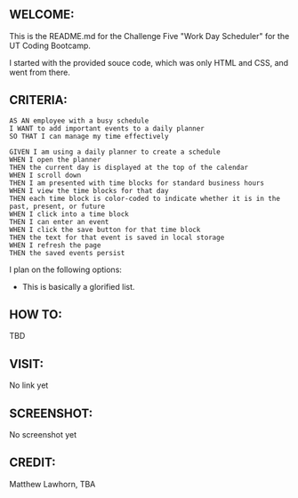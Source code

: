 ## WELCOME:
This is the README.md for the Challenge Five "Work Day Scheduler" for the UT Coding Bootcamp.

I started with the provided souce code, which was only HTML and CSS, and went from there.

## CRITERIA: 

```
AS AN employee with a busy schedule
I WANT to add important events to a daily planner
SO THAT I can manage my time effectively
```

```
GIVEN I am using a daily planner to create a schedule
WHEN I open the planner
THEN the current day is displayed at the top of the calendar
WHEN I scroll down
THEN I am presented with time blocks for standard business hours
WHEN I view the time blocks for that day
THEN each time block is color-coded to indicate whether it is in the past, present, or future
WHEN I click into a time block
THEN I can enter an event
WHEN I click the save button for that time block
THEN the text for that event is saved in local storage
WHEN I refresh the page
THEN the saved events persist
```

I plan on the following options:

* This is basically a glorified list.


## HOW TO:
TBD

## VISIT:
No link yet

## SCREENSHOT:
No screenshot yet

## CREDIT:
Matthew Lawhorn, TBA